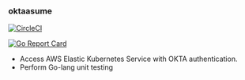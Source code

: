 ### oktaasume


[![CircleCI](https://circleci.com/gh/TheOnly-Co/oktaasume.svg?style=shield)](https://circleci.com/gh/TheOnly-Co/oktaasume)

[![Go Report Card](https://goreportcard.com/badge/github.com/TheOnly-Co/oktaasume)](https://goreportcard.com/report/github.com/TheOnly-Co/oktaasume)

* Access AWS Elastic Kubernetes Service with OKTA authentication. 
* Perform Go-lang unit testing

